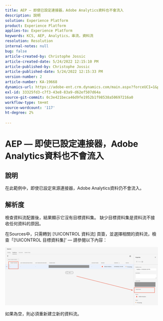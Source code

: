 ```yaml
---
title: AEP — 即使已設定連接器，Adobe Analytics資料也不會流入
description: 說明
solution: Experience Platform
product: Experience Platform
applies-to: Experience Platform
keywords: KCS, AEP, Analytics，串流，資料流
resolution: Resolution
internal-notes: null
bug: false
article-created-by: Christophe Jossic
article-created-date: 5/24/2022 12:15:10 PM
article-published-by: Christophe Jossic
article-published-date: 5/24/2022 12:15:33 PM
version-number: 2
article-number: KA-19668
dynamics-url: https://adobe-ent.crm.dynamics.com/main.aspx?forceUCI=1&pagetype=entityrecord&etn=knowledgearticle&id=a9ac5123-5bdb-ec11-a7b6-0022480b01c6
exl-id: 33325fd3-c7f3-43e8-83a9-d62ef507d64a
source-git-commit: 0c3e421beca46d9fe1952b1f98538a50697216a0
workflow-type: tm+mt
source-wordcount: '117'
ht-degree: 2%

---
```


# AEP — 即使已設定連接器，Adobe Analytics資料也不會流入

## 說明


在此範例中，即使已設定來源連接器，Adobe Analytics資料仍不會流入。


## 解析度


檢查資料流配置後，結果顯示它沒有目標資料集。 缺少目標資料集是資料流不接收任何資料的原因。

在Sources中，只需轉到 [!UICONTROL 資料流] 頁簽，並選擇相關的資料流，檢查「[!UICONTROL 目標資料集]&#39; — 請參閱以下內容：

![](assets/6dcf5ee4-5adb-ec11-a7b6-0022480b01c6.png)



















如果為空，則必須重新建立新的資料流。
